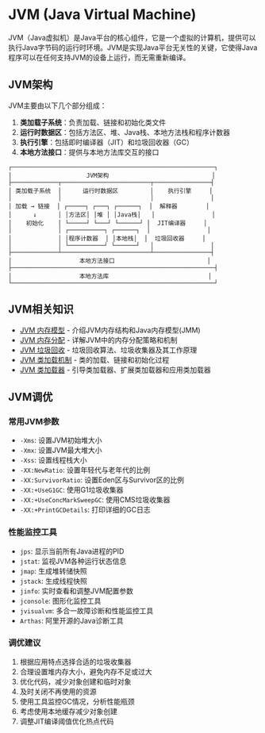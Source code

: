 # JVM (Java Virtual Machine)

JVM（Java虚拟机）是Java平台的核心组件，它是一个虚拟的计算机，提供可以执行Java字节码的运行时环境。JVM是实现Java平台无关性的关键，它使得Java程序可以在任何支持JVM的设备上运行，而无需重新编译。

## JVM架构

JVM主要由以下几个部分组成：

1. **类加载子系统**：负责加载、链接和初始化类文件
2. **运行时数据区**：包括方法区、堆、Java栈、本地方法栈和程序计数器
3. **执行引擎**：包括即时编译器（JIT）和垃圾回收器（GC）
4. **本地方法接口**：提供与本地方法库交互的接口

```
┌─────────────────────────────────────────────────────────┐
│                     JVM架构                             │
├─────────────┬─────────────────────────┬────────────────┤
│ 类加载子系统  │      运行时数据区         │    执行引擎     │
│             │                         │                │
│ 加载 → 链接  │ ┌─────┐ ┌───┐ ┌──────┐  │  解释器        │
│      ↓      │ │方法区│ │堆 │ │Java栈│   │                │
│    初始化    │ └─────┘ └───┘ └──────┘ │  JIT编译器     │
│             │ ┌──────────┐ ┌──────┐  │                │
│             │ │程序计数器  │ │本地栈│  │  垃圾回收器     │
│             │ └──────────┘ └──────┘   │                │
├─────────────┴─────────────────────────┴────────────────┤
│                   本地方法接口                          │
├─────────────────────────────────────────────────────────┤
│                   本地方法库                            │
└─────────────────────────────────────────────────────────┘
```

## JVM相关知识

* [JVM 内存模型](./jvm-memory-model.md) - 介绍JVM内存结构和Java内存模型(JMM)
* [JVM 内存分配](./jvm-memory-allocation.md) - 详解JVM中的内存分配策略和机制
* [JVM 垃圾回收](./jvm-gc.md) - 垃圾回收算法、垃圾收集器及其工作原理
* [JVM 类加载机制](./jvm-class-loading.md) - 类的加载、链接和初始化过程
* [JVM 类加载器](./jvm-class-loader.md) - 引导类加载器、扩展类加载器和应用类加载器

## JVM调优

### 常用JVM参数

* `-Xms`: 设置JVM初始堆大小
* `-Xmx`: 设置JVM最大堆大小
* `-Xss`: 设置线程栈大小
* `-XX:NewRatio`: 设置年轻代与老年代的比例
* `-XX:SurvivorRatio`: 设置Eden区与Survivor区的比例
* `-XX:+UseG1GC`: 使用G1垃圾收集器
* `-XX:+UseConcMarkSweepGC`: 使用CMS垃圾收集器
* `-XX:+PrintGCDetails`: 打印详细的GC日志

### 性能监控工具

* `jps`: 显示当前所有Java进程的PID
* `jstat`: 监视JVM各种运行状态信息
* `jmap`: 生成堆转储快照
* `jstack`: 生成线程快照
* `jinfo`: 实时查看和调整JVM配置参数
* `jconsole`: 图形化监控工具
* `jvisualvm`: 多合一故障诊断和性能监控工具
* `Arthas`: 阿里开源的Java诊断工具

### 调优建议

1. 根据应用特点选择合适的垃圾收集器
2. 合理设置堆内存大小，避免内存不足或过大
3. 优化代码，减少对象创建和临时对象
4. 及时关闭不再使用的资源
5. 使用工具监控GC情况，分析性能瓶颈
6. 考虑使用本地缓存减少对象创建
7. 调整JIT编译阈值优化热点代码

